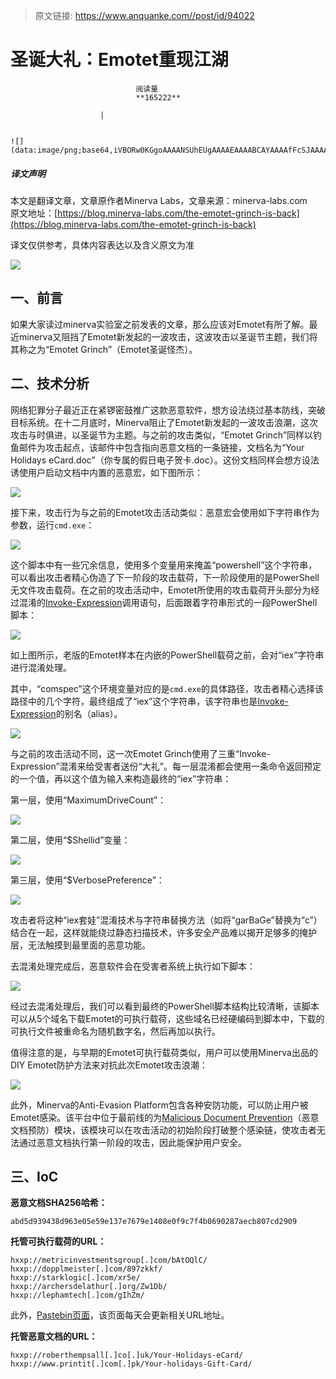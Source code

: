 > 原文链接: https://www.anquanke.com//post/id/94022 


# 圣诞大礼：Emotet重现江湖


                                阅读量   
                                **165222**
                            
                        |
                        
                                                                                                                                    ![](data:image/png;base64,iVBORw0KGgoAAAANSUhEUgAAAAEAAAABCAYAAAAfFcSJAAAAAXNSR0IArs4c6QAAAARnQU1BAACxjwv8YQUAAAAJcEhZcwAADsQAAA7EAZUrDhsAAAANSURBVBhXYzh8+PB/AAffA0nNPuCLAAAAAElFTkSuQmCC)
                                                                                            



##### 译文声明

本文是翻译文章，文章原作者Minerva Labs，文章来源：minerva-labs.com
                                <br>原文地址：[https://blog.minerva-labs.com/the-emotet-grinch-is-back](https://blog.minerva-labs.com/the-emotet-grinch-is-back)

译文仅供参考，具体内容表达以及含义原文为准

[![](https://p1.ssl.qhimg.com/t016a51783f1267ed7e.png)](https://p1.ssl.qhimg.com/t016a51783f1267ed7e.png)



## 一、前言

如果大家读过minerva实验室之前发表的文章，那么应该对Emotet有所了解。最近minerva又阻挡了Emotet新发起的一波攻击，这波攻击以圣诞节主题，我们将其称之为“Emotet Grinch”（Emotet圣诞怪杰）。



## 二、技术分析

网络犯罪分子最近正在紧锣密鼓推广这款恶意软件，想方设法绕过基本防线，突破目标系统。在十二月底时，Minerva阻止了Emotet新发起的一波攻击浪潮，这次攻击与时俱进，以圣诞节为主题。与之前的攻击类似，“Emotet Grinch”同样以钓鱼邮件为攻击起点，该邮件中包含指向恶意文档的一条链接，文档名为“Your Holidays eCard.doc”（你专属的假日电子贺卡.doc）。这份文档同样会想方设法诱使用户启动文档中内置的恶意宏，如下图所示：

[![](https://p1.ssl.qhimg.com/t01dc328708e724b9bd.png)](https://p1.ssl.qhimg.com/t01dc328708e724b9bd.png)

接下来，攻击行为与之前的Emotet攻击活动类似：恶意宏会使用如下字符串作为参数，运行`cmd.exe`：

[![](https://p4.ssl.qhimg.com/t01284bea5ddfc2af88.png)](https://p4.ssl.qhimg.com/t01284bea5ddfc2af88.png)

这个脚本中有一些冗余信息，使用多个变量用来掩盖“powershell”这个字符串，可以看出攻击者精心伪造了下一阶段的攻击载荷，下一阶段使用的是PowerShell无文件攻击载荷。在之前的攻击活动中，Emotet所使用的攻击载荷开头部分为经过混淆的[Invoke-Expression](https://docs.microsoft.com/en-us/powershell/module/microsoft.powershell.utility/invoke-expression?view=powershell-5.1)调用语句，后面跟着字符串形式的一段PowerShell脚本：

[![](https://p3.ssl.qhimg.com/t012bcce265aa3f6c4d.png)](https://p3.ssl.qhimg.com/t012bcce265aa3f6c4d.png)

如上图所示，老版的Emotet样本在内嵌的PowerShell载荷之前，会对“iex”字符串进行混淆处理。

其中，“comspec”这个环境变量对应的是`cmd.exe`的具体路径，攻击者精心选择该路径中的几个字符，最终组成了“iex”这个字符串，该字符串也是[Invoke-Expression](http://ilovepowershell.com/2011/11/03/list-of-top-powershell-alias/)的别名（alias）。

[![](https://p4.ssl.qhimg.com/t01e0d7a62c76e8792f.png)](https://p4.ssl.qhimg.com/t01e0d7a62c76e8792f.png)

与之前的攻击活动不同，这一次Emotet Grinch使用了三重“Invoke-Expression”混淆来给受害者送份“大礼”。每一层混淆都会使用一条命令返回预定的一个值，再以这个值为输入来构造最终的“iex”字符串：

第一层，使用“MaximumDriveCount”：

[![](https://p3.ssl.qhimg.com/t010e0fb58a68ea4ba1.png)](https://p3.ssl.qhimg.com/t010e0fb58a68ea4ba1.png)

第二层，使用“$Shellid”变量：

[![](https://p2.ssl.qhimg.com/t0128424f18de5079f0.png)](https://p2.ssl.qhimg.com/t0128424f18de5079f0.png)

第三层，使用“$VerbosePreference”：

[![](https://p3.ssl.qhimg.com/t01afd844cca4609dba.png)](https://p3.ssl.qhimg.com/t01afd844cca4609dba.png)

攻击者将这种“iex套娃”混淆技术与字符串替换方法（如将“garBaGe”替换为“c”）结合在一起，这样就能绕过静态扫描技术，许多安全产品难以揭开足够多的掩护层，无法触摸到最里面的恶意功能。

去混淆处理完成后，恶意软件会在受害者系统上执行如下脚本：

[![](https://p0.ssl.qhimg.com/t01f31fffaebad9a649.png)](https://p0.ssl.qhimg.com/t01f31fffaebad9a649.png)

经过去混淆处理后，我们可以看到最终的PowerShell脚本结构比较清晰，该脚本可以从5个域名下载Emotet的可执行载荷，这些域名已经硬编码到脚本中，下载的可执行文件被重命名为随机数字名，然后再加以执行。

值得注意的是，与早期的Emotet可执行载荷类似，用户可以使用Minerva出品的DIY Emotet防护方法来对抗此次Emotet攻击浪潮：

[![](https://p5.ssl.qhimg.com/t015f615f38db471511.png)](https://p5.ssl.qhimg.com/t015f615f38db471511.png)

此外，Minerva的Anti-Evasion Platform包含各种安防功能，可以防止用户被Emotet感染。该平台中位于最前线的为[Malicious Document Prevention](https://minerva-labs.com/malicious-document-prevention)（恶意文档预防）模块，该模块可以在攻击活动的初始阶段打破整个感染链，使攻击者无法通过恶意文档执行第一阶段的攻击，因此能保护用户安全。



## 三、IoC

**恶意文档SHA256哈希：**

```
abd5d939438d963e05e59e137e7679e1408e0f9c7f4b0690287aecb807cd2909
```

**托管可执行载荷的URL：**

```
hxxp://metricinvestmentsgroup[.]com/bAtOQlC/
hxxp://dopplmeister[.]com/897zkkf/
hxxp://starklogic[.]com/xr5e/
hxxp://archersdelathur[.]org/Zw1Db/
hxxp://lephamtech[.]com/gIhZm/
```

此外，[Pastebin页面](https://pastebin.com/u/Spacing)，该页面每天会更新相关URL地址。

**托管恶意文档的URL：**

```
hxxp://roberthempsall[.]co[.]uk/Your-Holidays-eCard/
hxxp://www.printit[.]com[.]pk/Your-holidays-Gift-Card/
```
